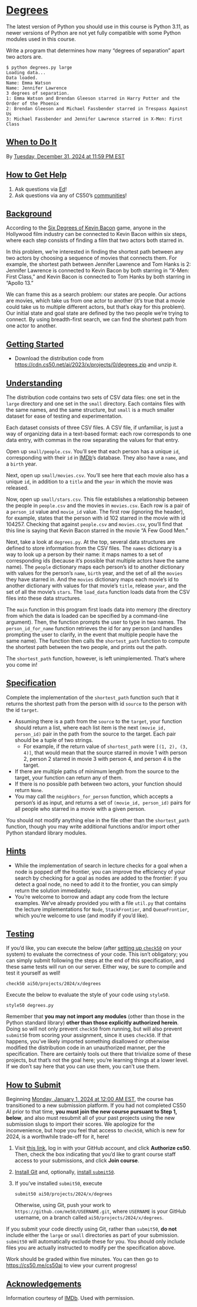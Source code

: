# [Degrees](#degrees)

The latest version of Python you should use in this course is Python
3.11, as newer versions of Python are not yet fully compatible with some
Python modules used in this course.

Write a program that determines how many “degrees of separation” apart
two actors are.

``` highlight
$ python degrees.py large
Loading data...
Data loaded.
Name: Emma Watson
Name: Jennifer Lawrence
3 degrees of separation.
1: Emma Watson and Brendan Gleeson starred in Harry Potter and the Order of the Phoenix
2: Brendan Gleeson and Michael Fassbender starred in Trespass Against Us
3: Michael Fassbender and Jennifer Lawrence starred in X-Men: First Class
```

## [When to Do It](#when-to-do-it)

By <a href="https://time.cs50.io/20241231T235900-0500"
data-local="2024-12-31T23:59:00-05:00">Tuesday, December 31, 2024 at
11:59 PM EST</a>

## [How to Get Help](#how-to-get-help)

1. Ask questions via [Ed](https://cs50.edx.org/ed)!
2. Ask questions via any of CS50’s
    [communities](https://cs50.harvard.edu/ai/2024/communities/)!

## [Background](#background)

According to the [Six Degrees of Kevin
Bacon](https://en.wikipedia.org/wiki/Six_Degrees_of_Kevin_Bacon) game,
anyone in the Hollywood film industry can be connected to Kevin Bacon
within six steps, where each step consists of finding a film that two
actors both starred in.

In this problem, we’re interested in finding the shortest path between
any two actors by choosing a sequence of movies that connects them. For
example, the shortest path between Jennifer Lawrence and Tom Hanks is 2:
Jennifer Lawrence is connected to Kevin Bacon by both starring in
“X-Men: First Class,” and Kevin Bacon is connected to Tom Hanks by both
starring in “Apollo 13.”

We can frame this as a search problem: our states are people. Our
actions are movies, which take us from one actor to another (it’s true
that a movie could take us to multiple different actors, but that’s okay
for this problem). Our initial state and goal state are defined by the
two people we’re trying to connect. By using breadth-first search, we
can find the shortest path from one actor to another.

## [Getting Started](#getting-started)

- Download the distribution code from
    <https://cdn.cs50.net/ai/2023/x/projects/0/degrees.zip> and unzip
    it.

## [Understanding](#understanding)

The distribution code contains two sets of CSV data files: one set in
the `large` directory and one set in the `small` directory. Each
contains files with the same names, and the same structure, but `small`
is a much smaller dataset for ease of testing and experimentation.

Each dataset consists of three CSV files. A CSV file, if unfamiliar, is
just a way of organizing data in a text-based format: each row
corresponds to one data entry, with commas in the row separating the
values for that entry.

Open up `small/people.csv`. You’ll see that each person has a unique
`id`, corresponding with their `id` in [IMDb](https://www.imdb.com/)’s
database. They also have a `name`, and a `birth` year.

Next, open up `small/movies.csv`. You’ll see here that each movie also
has a unique `id`, in addition to a `title` and the `year` in which the
movie was released.

Now, open up `small/stars.csv`. This file establishes a relationship
between the people in `people.csv` and the movies in `movies.csv`. Each
row is a pair of a `person_id` value and `movie_id` value. The first row
(ignoring the header), for example, states that the person with id 102
starred in the movie with id 104257. Checking that against `people.csv`
and `movies.csv`, you’ll find that this line is saying that Kevin Bacon
starred in the movie “A Few Good Men.”

Next, take a look at `degrees.py`. At the top, several data structures
are defined to store information from the CSV files. The `names`
dictionary is a way to look up a person by their name: it maps names to
a set of corresponding ids (because it’s possible that multiple actors
have the same name). The `people` dictionary maps each person’s id to
another dictionary with values for the person’s `name`, `birth` year,
and the set of all the `movies` they have starred in. And the `movies`
dictionary maps each movie’s id to another dictionary with values for
that movie’s `title`, release `year`, and the set of all the movie’s
`stars`. The `load_data` function loads data from the CSV files into
these data structures.

The `main` function in this program first loads data into memory (the
directory from which the data is loaded can be specified by a
command-line argument). Then, the function prompts the user to type in
two names. The `person_id_for_name` function retrieves the id for any
person (and handles prompting the user to clarify, in the event that
multiple people have the same name). The function then calls the
`shortest_path` function to compute the shortest path between the two
people, and prints out the path.

The `shortest_path` function, however, is left unimplemented. That’s
where you come in!

## [Specification](#specification)

Complete the implementation of the `shortest_path` function such that it
returns the shortest path from the person with id `source` to the person
with the id `target`.

- Assuming there is a path from the
    `source` to the `target`, your function should return a list, where
    each list item is the next `(movie_id, person_id)` pair in the path
    from the source to the target. Each pair should be a tuple of two
    strings.
  - For example, if the return value of
        `shortest_path` were `[(1, 2), (3, 4)]`, that would mean that
        the source starred in movie 1 with person 2, person 2 starred in
        movie 3 with person 4, and person 4 is the target.
- If there are multiple paths of minimum
    length from the source to the target, your function can return any
    of them.
- If there is no possible path between two
    actors, your function should return `None`.
- You may call the `neighbors_for_person`
    function, which accepts a person’s id as input, and returns a set of
    `(movie_id, person_id)` pairs for all people who starred in a movie
    with a given person.

You should not modify anything else in the file other than the
`shortest_path` function, though you may write additional functions
and/or import other Python standard library modules.

## [Hints](#hints)

- While the implementation of search in
    lecture checks for a goal when a node is popped off the frontier,
    you can improve the efficiency of your search by checking for a goal
    as nodes are added to the frontier: if you detect a goal node, no
    need to add it to the frontier, you can simply return the solution
    immediately.
- You’re welcome to borrow and adapt any
    code from the lecture examples. We’ve already provided you with a
    file `util.py` that contains the lecture implementations for `Node`,
    `StackFrontier`, and `QueueFrontier`, which you’re welcome to use
    (and modify if you’d like).

## [Testing](#testing)

If you’d like, you can execute the below (after [setting up
`check50`](https://cs50.readthedocs.io/projects/check50/en/latest/index.html)
on your system) to evaluate the correctness of your code. This isn’t
obligatory; you can simply submit following the steps at the end of this
specification, and these same tests will run on our server. Either way,
be sure to compile and test it yourself as well!

``` highlight
check50 ai50/projects/2024/x/degrees
```

Execute the below to evaluate the style of your code using `style50`.

``` highlight
style50 degrees.py
```

Remember that **you may not import any modules** (other than those in
the Python standard library) **other than those explicitly authorized
herein**. Doing so will not only prevent `check50` from running, but
will also prevent `submit50` from scoring your assignment, since it uses
`check50`. If that happens, you’ve likely imported something disallowed
or otherwise modified the distribution code in an unauthorized manner,
per the specification. There are certainly tools out there that
trivialize some of these projects, but that’s not the goal here; you’re
learning things at a lower level. If we don’t say here that you can use
them, you can’t use them.

## [How to Submit](#how-to-submit)

Beginning
<a href="https://time.cs50.io/20240101T000000-0500" class="alert-link"
data-local="2024-01-01T00:00:00-05:00">Monday, January 1, 2024 at 12:00
AM EST</a>, the course has transitioned to a new submission platform. If
you had not completed CS50 AI prior to that time, **you must join the
new course pursuant to Step 1, below**, and also must resubmit all of
your past projects using the new submission slugs to import their
scores. We apologize for the inconvenience, but hope you feel that
access to `check50`, which is new for 2024, is a worthwhile trade-off
for it, here!

1. Visit [this
    link](https://submit.cs50.io/invites/d03c31aef1984c29b5e7b268c3a87b7b),
    log in with your GitHub account, and click **Authorize cs50**. Then,
    check the box indicating that you’d like to grant course staff
    access to your submissions, and click **Join course**.

2. [Install Git](https://git-scm.com/downloads) and, optionally,
    [install `submit50`](https://cs50.readthedocs.io/submit50/).

3. If you’ve installed `submit50`, execute

    ``` highlight
    submit50 ai50/projects/2024/x/degrees
    ```

    Otherwise, using Git, push your work to
    `https://github.com/me50/USERNAME.git`, where `USERNAME` is your
    GitHub username, on a branch called `ai50/projects/2024/x/degrees`.

If you submit your code directly using Git, rather than `submit50`, **do
not** include either the `large` or `small` directories as part of your
submission. `submit50` will automatically exclude these for you. You
should only include files you are actually instructed to modify per the
specification above.

Work should be graded within five minutes. You can then go to
<https://cs50.me/cs50ai> to view your current progress!

## [Acknowledgements](#acknowledgements)

Information courtesy of [IMDb](https://www.imdb.com). Used with
permission.
